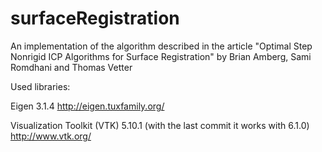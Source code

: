 surfaceRegistration
===================

An implementation of the algorithm described in the article "Optimal Step Nonrigid ICP Algorithms for Surface Registration" by Brian Amberg, Sami Romdhani and Thomas Vetter

Used libraries:

Eigen 3.1.4
http://eigen.tuxfamily.org/

Visualization Toolkit (VTK) 5.10.1 (with the last commit it works with 6.1.0)
http://www.vtk.org/